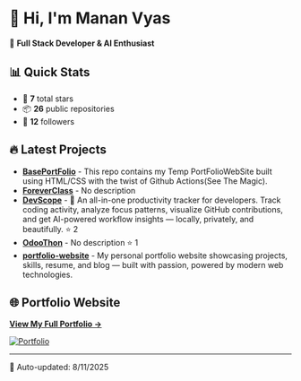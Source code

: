 # 👋 Hi, I'm Manan Vyas

🚀 **Full Stack Developer & AI Enthusiast**

## 📊 Quick Stats
- 🌟 **7** total stars
- 📦 **26** public repositories  
- 👥 **12** followers

## 🔥 Latest Projects

- **[BasePortFolio](https://github.com/MananVyas01/BasePortFolio)** - This repo contains my Temp PortFolioWebSite built using HTML/CSS with the twist of Github Actions(See The Magic). 
- **[ForeverClass](https://github.com/MananVyas01/ForeverClass)** - No description 
- **[DevScope](https://github.com/MananVyas01/DevScope)** - 🚀 An all-in-one productivity tracker for developers. Track coding activity, analyze focus patterns, visualize GitHub contributions, and get AI-powered workflow insights — locally, privately, and beautifully. ⭐ 2
- **[OdooThon](https://github.com/MananVyas01/OdooThon)** - No description ⭐ 1
- **[portfolio-website](https://github.com/MananVyas01/portfolio-website)** - My personal portfolio website showcasing projects, skills, resume, and blog — built with passion, powered by modern web technologies. 

## 🌐 Portfolio Website

**[View My Full Portfolio →](https://mananyvas01.github.io/BasePortFolio/)**

[![Portfolio](https://img.shields.io/badge/Portfolio-Live-brightgreen?style=for-the-badge&logo=github)](https://mananvyas01.github.io/BasePortFolio/)

---

📅 Auto-updated: 8/11/2025
